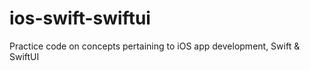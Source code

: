 # ios-swift-swiftui
Practice code on concepts pertaining to iOS app development, Swift &amp; SwiftUI
